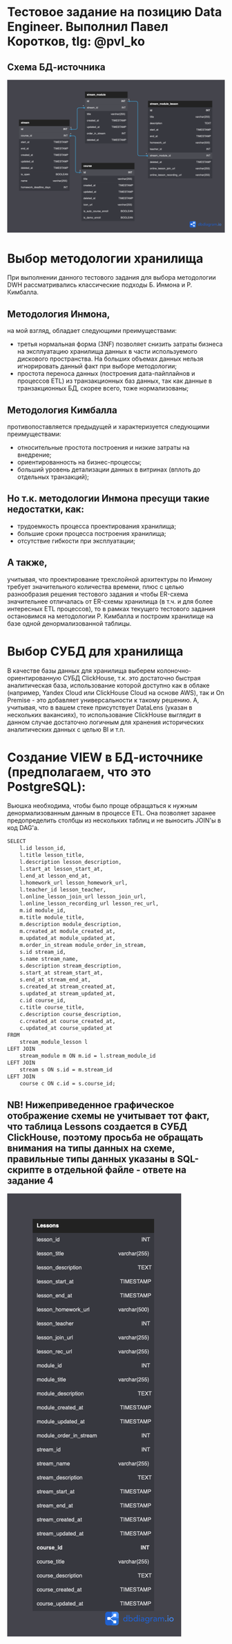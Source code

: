 # Тестовое задание на позицию Data Engineer. Выполнил Павел Коротков, tlg: @pvl_ko

## Схема БД-источника

![Схема БД-источника](DB_schema.png)


# Выбор методологии хранилища
При выполнении данного тестового задания для выбора методологии DWH рассматривались классические подходы Б. Инмона и Р. Кимбалла.
## Методология Инмона, 
на мой взгляд, обладает следующими преимуществами:
+ третья нормальная форма (3NF) позволяет снизить затраты бизнеса на эксплуатацию хранилища данных в части используемого дискового пространства. На больших объемах данных нельзя игнорировать данный факт при выборе методологии;
+ простота переноса данных (построения дата-пайплайнов и процессов ETL) из транзакционных баз данных, так как данные в транзакционных БД, скорее всего, тоже нормализованы;

## Методология Кимбалла 
противопоставляется предыдущей и характеризуется следующими преимуществами:
+ относительные простота построения и низкие затраты на внедрение;
+ ориентированность на бизнес-процессы;
+ б*о*льший уровень детализации данных в витринах (вплоть до отдельных транзакций);

## Но т.к. методологии Инмона пресущи такие недостатки, как:
- трудоемкость процесса проектирования хранилища;
- большие сроки процесса построения хранилища;
- отсутствие гибкости при эксплуатации;
## А также, 
учитывая, что проектирование трехслойной архитектуры по Инмону требует значительного количества времени, плюс с целью разнообразия решения тестового задания и чтобы ER-схема значительнее отличалась от ER-схемы хранилища (в т.ч. и для более интересных ETL процессов), то в рамках текущего тестового задания остановимся на методологии Р. Кимбалла и построим хранилище на базе одной денормализованной таблицы.

# Выбор СУБД для хранилища
В качестве базы данных для хранилища выберем колоночно-ориентированную СУБД ClickHouse, т.к. это достаточно быстрая аналитическая база, использование которой доступно как в облаке (например, Yandex Cloud или ClickHouse Cloud на основе AWS), так и On Premise - это добавляет универсальности к такому решению. 
А, учитывая, что в вашем стеке присутствует DataLens (указан в нескольких вакансиях), то использование ClickHouse выглядит в данном случае достаточно логичным для хранения исторических аналитических данных с целью BI и т.п.

# Создание VIEW в БД-источнике (предполагаем, что это PostgreSQL):
Вьюшка необходима, чтобы было проще обращаться к нужным денормализованным данным в процессе ETL. Она позволяет заранее предопределить столбцы из нескольких таблиц и не выносить JOIN'ы в код DAG'а.

```CREATE VIEW Lessons_View AS
SELECT 
    l.id lesson_id,
    l.title lesson_title,
    l.description lesson_description,
    l.start_at lesson_start_at,
    l.end_at lesson_end_at,
    l.homework_url lesson_homework_url,
    l.teacher_id lesson_teacher,
    l.online_lesson_join_url lesson_join_url,
    l.online_lesson_recording_url lesson_rec_url,
    m.id module_id,
    m.title module_title,
    m.description module_description,
    m.created_at module_created_at,
    m.updated_at module_updated_at,
    m.order_in_stream module_order_in_stream,
    s.id stream_id,
    s.name stream_name,
    s.description stream_description,
    s.start_at stream_start_at,
    s.end_at stream_end_at,
    s.created_at stream_created_at,
    s.updated_at stream_updated_at,
    c.id course_id,
    c.title course_title,
    c.description course_description,
    c.created_at course_created_at,
    c.updated_at course_updated_at
FROM 
    stream_module_lesson l
LEFT JOIN 
    stream_module m ON m.id = l.stream_module_id
LEFT JOIN 
    stream s ON s.id = m.stream_id
LEFT JOIN 
    course c ON c.id = s.course_id;
```

## NB! Нижеприведенное графическое отображение схемы не учитывает тот факт, что таблица Lessons создается в СУБД ClickHouse, поэтому просьба не обращать внимания на типы данных на схеме, правильные типы данных указаны в SQL-скрипте в отдельной файле - ответе на задание 4 ##

![Схема хранилища](DWH_schema.png)


